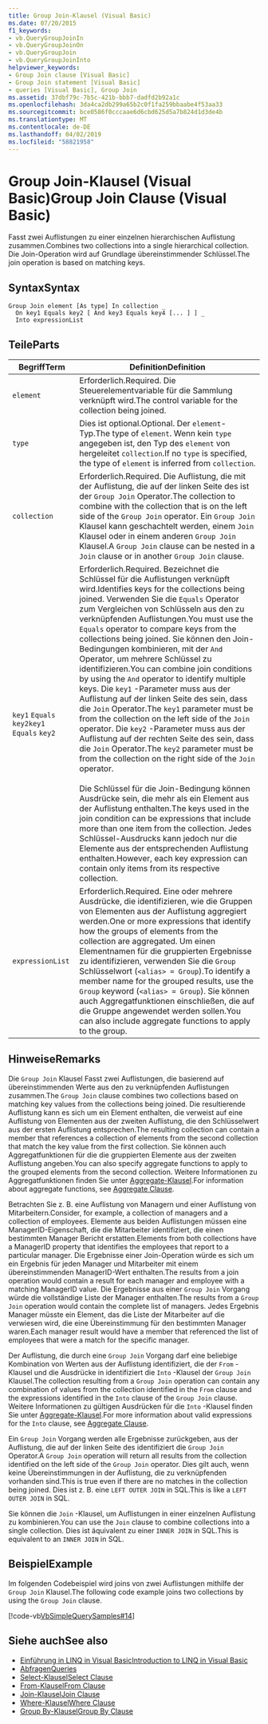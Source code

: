 ```yaml
---
title: Group Join-Klausel (Visual Basic)
ms.date: 07/20/2015
f1_keywords:
- vb.QueryGroupJoinIn
- vb.QueryGroupJoinOn
- vb.QueryGroupJoin
- vb.QueryGroupJoinInto
helpviewer_keywords:
- Group Join clause [Visual Basic]
- Group Join statement [Visual Basic]
- queries [Visual Basic], Group Join
ms.assetid: 37dbf79c-7b5c-421b-bbb7-dadfd2b92a1c
ms.openlocfilehash: 3da4ca2db299a65b2c0f1fa259bbaabe4f53aa33
ms.sourcegitcommit: bce0586f0cccaae6d6cbd625d5a7b824d1d3de4b
ms.translationtype: MT
ms.contentlocale: de-DE
ms.lasthandoff: 04/02/2019
ms.locfileid: "58821958"
---
```

# <a name="group-join-clause-visual-basic"></a><span data-ttu-id="2523a-102">Group Join-Klausel (Visual Basic)</span><span class="sxs-lookup"><span data-stu-id="2523a-102">Group Join Clause (Visual Basic)</span></span>
<span data-ttu-id="2523a-103">Fasst zwei Auflistungen zu einer einzelnen hierarchischen Auflistung zusammen.</span><span class="sxs-lookup"><span data-stu-id="2523a-103">Combines two collections into a single hierarchical collection.</span></span> <span data-ttu-id="2523a-104">Die Join-Operation wird auf Grundlage übereinstimmender Schlüssel.</span><span class="sxs-lookup"><span data-stu-id="2523a-104">The join operation is based on matching keys.</span></span>  
  
## <a name="syntax"></a><span data-ttu-id="2523a-105">Syntax</span><span class="sxs-lookup"><span data-stu-id="2523a-105">Syntax</span></span>  
  
```  
Group Join element [As type] In collection _  
  On key1 Equals key2 [ And key3 Equals key4 [... ] ] _  
  Into expressionList  
```  
  
## <a name="parts"></a><span data-ttu-id="2523a-106">Teile</span><span class="sxs-lookup"><span data-stu-id="2523a-106">Parts</span></span>  
  
|<span data-ttu-id="2523a-107">Begriff</span><span class="sxs-lookup"><span data-stu-id="2523a-107">Term</span></span>|<span data-ttu-id="2523a-108">Definition</span><span class="sxs-lookup"><span data-stu-id="2523a-108">Definition</span></span>|  
|---|---|  
|`element`|<span data-ttu-id="2523a-109">Erforderlich.</span><span class="sxs-lookup"><span data-stu-id="2523a-109">Required.</span></span> <span data-ttu-id="2523a-110">Die Steuerelementvariable für die Sammlung verknüpft wird.</span><span class="sxs-lookup"><span data-stu-id="2523a-110">The control variable for the collection being joined.</span></span>|  
|`type`|<span data-ttu-id="2523a-111">Dies ist optional.</span><span class="sxs-lookup"><span data-stu-id="2523a-111">Optional.</span></span> <span data-ttu-id="2523a-112">Der `element`-Typ.</span><span class="sxs-lookup"><span data-stu-id="2523a-112">The type of `element`.</span></span> <span data-ttu-id="2523a-113">Wenn kein `type` angegeben ist, den Typ des `element` von hergeleitet `collection`.</span><span class="sxs-lookup"><span data-stu-id="2523a-113">If no `type` is specified, the type of `element` is inferred from `collection`.</span></span>|  
|`collection`|<span data-ttu-id="2523a-114">Erforderlich.</span><span class="sxs-lookup"><span data-stu-id="2523a-114">Required.</span></span> <span data-ttu-id="2523a-115">Die Auflistung, die mit der Auflistung, die auf der linken Seite des ist der `Group Join` Operator.</span><span class="sxs-lookup"><span data-stu-id="2523a-115">The collection to combine with the collection that is on the left side of the `Group Join` operator.</span></span> <span data-ttu-id="2523a-116">Ein `Group Join` Klausel kann geschachtelt werden, einem `Join` Klausel oder in einem anderen `Group Join` Klausel.</span><span class="sxs-lookup"><span data-stu-id="2523a-116">A `Group Join` clause can be nested in a `Join` clause or in another `Group Join` clause.</span></span>|  
|<span data-ttu-id="2523a-117">`key1` `Equals` `key2`</span><span class="sxs-lookup"><span data-stu-id="2523a-117">`key1` `Equals` `key2`</span></span>|<span data-ttu-id="2523a-118">Erforderlich.</span><span class="sxs-lookup"><span data-stu-id="2523a-118">Required.</span></span> <span data-ttu-id="2523a-119">Bezeichnet die Schlüssel für die Auflistungen verknüpft wird.</span><span class="sxs-lookup"><span data-stu-id="2523a-119">Identifies keys for the collections being joined.</span></span> <span data-ttu-id="2523a-120">Verwenden Sie die `Equals` Operator zum Vergleichen von Schlüsseln aus den zu verknüpfenden Auflistungen.</span><span class="sxs-lookup"><span data-stu-id="2523a-120">You must use the `Equals` operator to compare keys from the collections being joined.</span></span> <span data-ttu-id="2523a-121">Sie können den Join-Bedingungen kombinieren, mit der `And` Operator, um mehrere Schlüssel zu identifizieren.</span><span class="sxs-lookup"><span data-stu-id="2523a-121">You can combine join conditions by using the `And` operator to identify multiple keys.</span></span> <span data-ttu-id="2523a-122">Die `key1` -Parameter muss aus der Auflistung auf der linken Seite des sein, dass die `Join` Operator.</span><span class="sxs-lookup"><span data-stu-id="2523a-122">The `key1` parameter must be from the collection on the left side of the `Join` operator.</span></span> <span data-ttu-id="2523a-123">Die `key2` -Parameter muss aus der Auflistung auf der rechten Seite des sein, dass die `Join` Operator.</span><span class="sxs-lookup"><span data-stu-id="2523a-123">The `key2` parameter must be from the collection on the right side of the `Join` operator.</span></span><br /><br /> <span data-ttu-id="2523a-124">Die Schlüssel für die Join-Bedingung können Ausdrücke sein, die mehr als ein Element aus der Auflistung enthalten.</span><span class="sxs-lookup"><span data-stu-id="2523a-124">The keys used in the join condition can be expressions that include more than one item from the collection.</span></span> <span data-ttu-id="2523a-125">Jedes Schlüssel-Ausdrucks kann jedoch nur die Elemente aus der entsprechenden Auflistung enthalten.</span><span class="sxs-lookup"><span data-stu-id="2523a-125">However, each key expression can contain only items from its respective collection.</span></span>|  
|`expressionList`|<span data-ttu-id="2523a-126">Erforderlich.</span><span class="sxs-lookup"><span data-stu-id="2523a-126">Required.</span></span> <span data-ttu-id="2523a-127">Eine oder mehrere Ausdrücke, die identifizieren, wie die Gruppen von Elementen aus der Auflistung aggregiert werden.</span><span class="sxs-lookup"><span data-stu-id="2523a-127">One or more expressions that identify how the groups of elements from the collection are aggregated.</span></span> <span data-ttu-id="2523a-128">Um einen Elementnamen für die gruppierten Ergebnisse zu identifizieren, verwenden Sie die `Group` Schlüsselwort (`<alias> = Group`).</span><span class="sxs-lookup"><span data-stu-id="2523a-128">To identify a member name for the grouped results, use the `Group` keyword (`<alias> = Group`).</span></span> <span data-ttu-id="2523a-129">Sie können auch Aggregatfunktionen einschließen, die auf die Gruppe angewendet werden sollen.</span><span class="sxs-lookup"><span data-stu-id="2523a-129">You can also include aggregate functions to apply to the group.</span></span>|  
  
## <a name="remarks"></a><span data-ttu-id="2523a-130">Hinweise</span><span class="sxs-lookup"><span data-stu-id="2523a-130">Remarks</span></span>  
 <span data-ttu-id="2523a-131">Die `Group Join` Klausel Fasst zwei Auflistungen, die basierend auf übereinstimmenden Werte aus den zu verknüpfenden Auflistungen zusammen.</span><span class="sxs-lookup"><span data-stu-id="2523a-131">The `Group Join` clause combines two collections based on matching key values from the collections being joined.</span></span> <span data-ttu-id="2523a-132">Die resultierende Auflistung kann es sich um ein Element enthalten, die verweist auf eine Auflistung von Elementen aus der zweiten Auflistung, die den Schlüsselwert aus der ersten Auflistung entsprechen.</span><span class="sxs-lookup"><span data-stu-id="2523a-132">The resulting collection can contain a member that references a collection of elements from the second collection that match the key value from the first collection.</span></span> <span data-ttu-id="2523a-133">Sie können auch Aggregatfunktionen für die die gruppierten Elemente aus der zweiten Auflistung angeben.</span><span class="sxs-lookup"><span data-stu-id="2523a-133">You can also specify aggregate functions to apply to the grouped elements from the second collection.</span></span> <span data-ttu-id="2523a-134">Weitere Informationen zu Aggregatfunktionen finden Sie unter [Aggregate-Klausel](../../../visual-basic/language-reference/queries/aggregate-clause.md).</span><span class="sxs-lookup"><span data-stu-id="2523a-134">For information about aggregate functions, see [Aggregate Clause](../../../visual-basic/language-reference/queries/aggregate-clause.md).</span></span>  
  
 <span data-ttu-id="2523a-135">Betrachten Sie z. B. eine Auflistung von Managern und einer Auflistung von Mitarbeitern.</span><span class="sxs-lookup"><span data-stu-id="2523a-135">Consider, for example, a collection of managers and a collection of employees.</span></span> <span data-ttu-id="2523a-136">Elemente aus beiden Auflistungen müssen eine ManagerID-Eigenschaft, die die Mitarbeiter identifiziert, die einen bestimmten Manager Bericht erstatten.</span><span class="sxs-lookup"><span data-stu-id="2523a-136">Elements from both collections have a ManagerID property that identifies the employees that report to a particular manager.</span></span> <span data-ttu-id="2523a-137">Die Ergebnisse einer Join-Operation würde es sich um ein Ergebnis für jeden Manager und Mitarbeiter mit einem übereinstimmenden ManagerID-Wert enthalten.</span><span class="sxs-lookup"><span data-stu-id="2523a-137">The results from a join operation would contain a result for each manager and employee with a matching ManagerID value.</span></span> <span data-ttu-id="2523a-138">Die Ergebnisse aus einer `Group Join` Vorgang würde die vollständige Liste der Manager enthalten.</span><span class="sxs-lookup"><span data-stu-id="2523a-138">The results from a `Group Join` operation would contain the complete list of managers.</span></span> <span data-ttu-id="2523a-139">Jedes Ergebnis Manager müsste ein Element, das die Liste der Mitarbeiter auf die verwiesen wird, die eine Übereinstimmung für den bestimmten Manager waren.</span><span class="sxs-lookup"><span data-stu-id="2523a-139">Each manager result would have a member that referenced the list of employees that were a match for the specific manager.</span></span>  
  
 <span data-ttu-id="2523a-140">Der Auflistung, die durch eine `Group Join` Vorgang darf eine beliebige Kombination von Werten aus der Auflistung identifiziert, die der `From` -Klausel und die Ausdrücke in identifiziert die `Into` -Klausel der `Group Join` Klausel.</span><span class="sxs-lookup"><span data-stu-id="2523a-140">The collection resulting from a `Group Join` operation can contain any combination of values from the collection identified in the `From` clause and the expressions identified in the `Into` clause of the `Group Join` clause.</span></span> <span data-ttu-id="2523a-141">Weitere Informationen zu gültigen Ausdrücken für die `Into` -Klausel finden Sie unter [Aggregate-Klausel](../../../visual-basic/language-reference/queries/aggregate-clause.md).</span><span class="sxs-lookup"><span data-stu-id="2523a-141">For more information about valid expressions for the `Into` clause, see [Aggregate Clause](../../../visual-basic/language-reference/queries/aggregate-clause.md).</span></span>  
  
 <span data-ttu-id="2523a-142">Ein `Group Join` Vorgang werden alle Ergebnisse zurückgeben, aus der Auflistung, die auf der linken Seite des identifiziert die `Group Join` Operator.</span><span class="sxs-lookup"><span data-stu-id="2523a-142">A `Group Join` operation will return all results from the collection identified on the left side of the `Group Join` operator.</span></span> <span data-ttu-id="2523a-143">Dies gilt auch, wenn keine Übereinstimmungen in der Auflistung, die zu verknüpfenden vorhanden sind.</span><span class="sxs-lookup"><span data-stu-id="2523a-143">This is true even if there are no matches in the collection being joined.</span></span> <span data-ttu-id="2523a-144">Dies ist z. B. eine `LEFT OUTER JOIN` in SQL.</span><span class="sxs-lookup"><span data-stu-id="2523a-144">This is like a `LEFT OUTER JOIN` in SQL.</span></span>  
  
 <span data-ttu-id="2523a-145">Sie können die `Join` -Klausel, um Auflistungen in einer einzelnen Auflistung zu kombinieren.</span><span class="sxs-lookup"><span data-stu-id="2523a-145">You can use the `Join` clause to combine collections into a single collection.</span></span> <span data-ttu-id="2523a-146">Dies ist äquivalent zu einer `INNER JOIN` in SQL.</span><span class="sxs-lookup"><span data-stu-id="2523a-146">This is equivalent to an `INNER JOIN` in SQL.</span></span>  
  
## <a name="example"></a><span data-ttu-id="2523a-147">Beispiel</span><span class="sxs-lookup"><span data-stu-id="2523a-147">Example</span></span>  
 <span data-ttu-id="2523a-148">Im folgenden Codebeispiel wird joins von zwei Auflistungen mithilfe der `Group Join` Klausel.</span><span class="sxs-lookup"><span data-stu-id="2523a-148">The following code example joins two collections by using the `Group Join` clause.</span></span>  
  
 [!code-vb[VbSimpleQuerySamples#14](~/samples/snippets/visualbasic/VS_Snippets_VBCSharp/VbSimpleQuerySamples/VB/QuerySamples1.vb#14)]  
  
## <a name="see-also"></a><span data-ttu-id="2523a-149">Siehe auch</span><span class="sxs-lookup"><span data-stu-id="2523a-149">See also</span></span>

- [<span data-ttu-id="2523a-150">Einführung in LINQ in Visual Basic</span><span class="sxs-lookup"><span data-stu-id="2523a-150">Introduction to LINQ in Visual Basic</span></span>](../../../visual-basic/programming-guide/language-features/linq/introduction-to-linq.md)
- [<span data-ttu-id="2523a-151">Abfragen</span><span class="sxs-lookup"><span data-stu-id="2523a-151">Queries</span></span>](../../../visual-basic/language-reference/queries/index.md)
- [<span data-ttu-id="2523a-152">Select-Klausel</span><span class="sxs-lookup"><span data-stu-id="2523a-152">Select Clause</span></span>](../../../visual-basic/language-reference/queries/select-clause.md)
- [<span data-ttu-id="2523a-153">From-Klausel</span><span class="sxs-lookup"><span data-stu-id="2523a-153">From Clause</span></span>](../../../visual-basic/language-reference/queries/from-clause.md)
- [<span data-ttu-id="2523a-154">Join-Klausel</span><span class="sxs-lookup"><span data-stu-id="2523a-154">Join Clause</span></span>](../../../visual-basic/language-reference/queries/join-clause.md)
- [<span data-ttu-id="2523a-155">Where-Klausel</span><span class="sxs-lookup"><span data-stu-id="2523a-155">Where Clause</span></span>](../../../visual-basic/language-reference/queries/where-clause.md)
- [<span data-ttu-id="2523a-156">Group By-Klausel</span><span class="sxs-lookup"><span data-stu-id="2523a-156">Group By Clause</span></span>](../../../visual-basic/language-reference/queries/group-by-clause.md)
